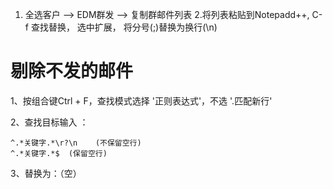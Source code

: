 1. 全选客户 --> EDM群发 --> 复制群邮件列表
2.将列表粘贴到Notepadd++, C-f 查找替换， 选中扩展， 将分号(;)替换为换行(\n)

# 剔除不发的邮件
1、按组合键Ctrl + F，查找模式选择 '正则表达式'，不选 '.匹配新行'

2、查找目标输入 ：

    ^.*关键字.*\r?\n    (不保留空行)
    ^.*关键字.*$  (保留空行)

3、替换为：（空）
